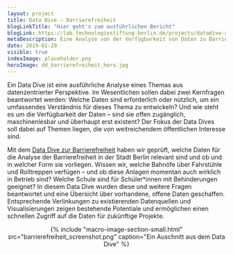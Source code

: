 ```yaml
---
layout: project
title: Data Dive – Barrierefreiheit
blogLinkTitle: "Hier geht's zum ausführlichen Bericht"
blogLink: https://lab.technologiestiftung-berlin.de/projects/datadive-accessibility/de/
metaDescription: Eine Analyse von der Verfügbarkeit von Daten zu Barrierefreiheit in Berlin.
date: 2019-02-20
visible: true
indexImage: placeholder.png
heroImage: dd_barrierefreiheit_hero.jpg
---
```


Ein Data Dive ist eine ausführliche Analyse eines Themas aus datenzentrierter Perspektive. Im Wesentlichen sollen dabei zwei Kernfragen beantwortet werden: Welche Daten sind erforderlich oder nützlich, um ein umfassendes Verständnis für dieses Thema zu entwickeln? Und wie steht es um die Verfügbarkeit der Daten – sind sie offen zugänglich, maschinenlesbar und überhaupt erst existent? Der Fokus der Data Dives soll dabei auf Themen liegen, die von weitreichendem öffentlichen Interesse sind.

Mit dem [Data Dive zur Barrierefreiheit](https://lab.technologiestiftung-berlin.de/projects/datadive-accessibility/de/) haben wir geprüft, welche Daten für die Analyse der Barrierefreiheit in der Stadt Berlin relevant sind und ob und in welcher Form sie vorliegen. Wissen wir, welche Bahnöfe über Fahrstühle und Rolltreppen verfügen – und ob diese Anlagen momentan auch wirklich in Betrieb sind? Welche Schule sind für Schüler\*innen mit Behinderungen geeignet? In diesem Data Dive wurden diese und weitere Fragen beantwortet und eine Übersicht über vorhandene, offene Daten geschaffen. Entsprechende Verlinkungen zu existierenden Datenquellen und Visualisierungen zeigen bestehende Potentiale und ermöglichen einen schnellen Zugriff auf die Daten für zukünftige Projekte.

<center>{% include "macro-image-section-small.html" src="barrierefreiheit_screenshot.png" caption="Ein Auschnitt aus dem Data Dive" %}</center>
